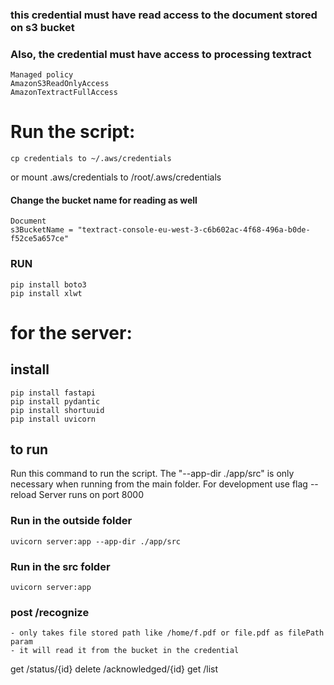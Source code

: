 ### this credential must have read access to the document stored on s3 bucket
### Also, the credential must have access to processing textract
    Managed policy
    AmazonS3ReadOnlyAccess
    AmazonTextractFullAccess

# Run the script:    
    cp credentials to ~/.aws/credentials
or mount
    .aws/credentials to /root/.aws/credentials

#### Change the bucket name for reading as well
    Document
    s3BucketName = "textract-console-eu-west-3-c6b602ac-4f68-496a-b0de-f52ce5a657ce"


### RUN   
    pip install boto3  
    pip install xlwt


# for the server:
## install
    pip install fastapi
    pip install pydantic
    pip install shortuuid
    pip install uvicorn

## to run
Run this command to run the script. The "--app-dir ./app/src" is only necessary when running from the main folder. 
For development use flag --reload
Server runs on port 8000

### Run in the outside folder
    uvicorn server:app --app-dir ./app/src
    
### Run in the src folder
    uvicorn server:app



### post /recognize
    - only takes file stored path like /home/f.pdf or file.pdf as filePath param
    - it will read it from the bucket in the credential

get /status/{id}
delete /acknowledged/{id}
get /list
